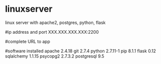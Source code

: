 # linuxserver
linux server with apache2, postgres, python, flask

#ip address and port
XXX.XXX.XXX.XXX:2200

#complete URL to app

#software installed
apache 2.4.18
git 2.7.4
python 2.7.11-1
pip 8.1.1
flask 0.12
sqlalchemy 1.1.15
psycopg2 2.7.3.2
postgresql 9.5
